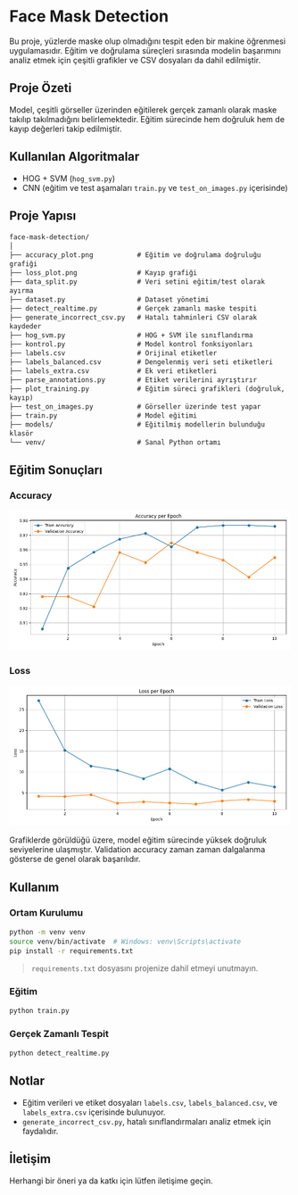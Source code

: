 # Face Mask Detection

Bu proje, yüzlerde maske olup olmadığını tespit eden bir makine öğrenmesi uygulamasıdır. Eğitim ve doğrulama süreçleri sırasında modelin başarımını analiz etmek için çeşitli grafikler ve CSV dosyaları da dahil edilmiştir.

## Proje Özeti

Model, çeşitli görseller üzerinden eğitilerek gerçek zamanlı olarak maske takılıp takılmadığını belirlemektedir. Eğitim sürecinde hem doğruluk hem de kayıp değerleri takip edilmiştir.

## Kullanılan Algoritmalar

- HOG + SVM (`hog_svm.py`)
- CNN (eğitim ve test aşamaları `train.py` ve `test_on_images.py` içerisinde)

## Proje Yapısı

```
face-mask-detection/
│
├── accuracy_plot.png           # Eğitim ve doğrulama doğruluğu grafiği
├── loss_plot.png               # Kayıp grafiği
├── data_split.py               # Veri setini eğitim/test olarak ayırma
├── dataset.py                  # Dataset yönetimi
├── detect_realtime.py          # Gerçek zamanlı maske tespiti
├── generate_incorrect_csv.py   # Hatalı tahminleri CSV olarak kaydeder
├── hog_svm.py                  # HOG + SVM ile sınıflandırma
├── kontrol.py                  # Model kontrol fonksiyonları
├── labels.csv                  # Orijinal etiketler
├── labels_balanced.csv         # Dengelenmiş veri seti etiketleri
├── labels_extra.csv            # Ek veri etiketleri
├── parse_annotations.py        # Etiket verilerini ayrıştırır
├── plot_training.py            # Eğitim süreci grafikleri (doğruluk, kayıp)
├── test_on_images.py           # Görseller üzerinde test yapar
├── train.py                    # Model eğitimi
├── models/                     # Eğitilmiş modellerin bulunduğu klasör
└── venv/                       # Sanal Python ortamı
```

## Eğitim Sonuçları

### Accuracy

![Accuracy](accuracy_plot.png)

### Loss

![Loss](loss_plot.png)

Grafiklerde görüldüğü üzere, model eğitim sürecinde yüksek doğruluk seviyelerine ulaşmıştır. Validation accuracy zaman zaman dalgalanma gösterse de genel olarak başarılıdır.

## Kullanım

### Ortam Kurulumu

```bash
python -m venv venv
source venv/bin/activate  # Windows: venv\Scripts\activate
pip install -r requirements.txt
```

> `requirements.txt` dosyasını projenize dahil etmeyi unutmayın.

### Eğitim

```bash
python train.py
```

### Gerçek Zamanlı Tespit

```bash
python detect_realtime.py
```

## Notlar

- Eğitim verileri ve etiket dosyaları `labels.csv`, `labels_balanced.csv`, ve `labels_extra.csv` içerisinde bulunuyor.
- `generate_incorrect_csv.py`, hatalı sınıflandırmaları analiz etmek için faydalıdır.

## İletişim

Herhangi bir öneri ya da katkı için lütfen iletişime geçin.
